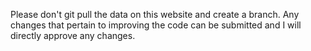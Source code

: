 Please don't git pull the data on this website and create a branch. Any changes that pertain to improving the code can be submitted and I will directly approve any changes. 
